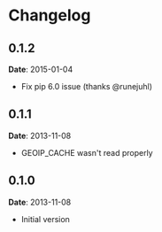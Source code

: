 # Changelog

## 0.1.2

**Date**: 2015-01-04

* Fix pip 6.0 issue (thanks @runejuhl)

## 0.1.1

**Date**: 2013-11-08

* GEOIP_CACHE wasn't read properly

## 0.1.0

**Date**: 2013-11-08

* Initial version
